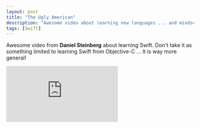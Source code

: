 ```yaml
---
layout: post
title: "The Ugly American"
description: "Awesome video about learning new languages ... and mindsets"
tags: [Swift]
---
```


Awesome video from **Daniel Steinberg** about learning Swift.
Don't take it as something limited to learning Swift from Objective-C ...
It is way more general!

<div>
	<iframe frameborder="0" allowfullscreen mozallowfullscreen webkitallowfullscreen src="http://www.youtube.com/embed/BVFtrrXhApw" class="img">
	</iframe>
</div>



	